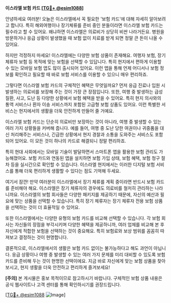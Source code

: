 **이스라엘 보험 카드 [[TG💪+ @esim1088](https://t.me/s/esim1088)]**

안녕하세요 여러분! 오늘은 이스라엘에서 꼭 필요한 '보험 카드'에 대해 자세히 알아보려고 합니다. 특히 해외여행이나 장기체류를 준비 중인 분들이라면 이스라엘 보험 카드는 필수라고 할 수 있어요. 왜냐하면 이스라엘은 의료비가 상당히 비싼 나라거든요. 병원을 방문하거나 응급 상황이 발생했을 때 보험 없이 치료를 받게 되면 정말 큰 돈이 나올 수 있어요.

하지만 걱정하지 마세요! 이스라엘에는 다양한 보험 상품이 존재해요. 여행자 보험, 장기 체류자 보험 등 목적에 맞는 보험을 선택할 수 있답니다. 특히 현지에서 편하게 이용할 수 있는 모바일 보험 앱도 많이 출시되어 있어요. 이런 앱을 통해 언제 어디서나 보험 정보를 확인하고 필요할 때 바로 보험 서비스를 이용할 수 있으니 매우 편리하죠.

그렇다면 이스라엘 보험 카드의 구체적인 혜택은 무엇일까요? 먼저 응급 진료나 입원 시 발생하는 의료비를 보장해 주는 것이 가장 큰 장점입니다. 또한, 여행 중 발생하는 급성 질환, 사고, 도난 등 다양한 상황에서 보험 혜택을 받을 수 있어요. 특히 현지 의사와의 통역 서비스나 환자 이송 서비스까지 포함된 고급형 보험 상품도 있어요. 이런 특별한 서비스는 현지에서의 생활을 더욱 안전하게 만들어 줄 거예요.

이스라엘 보험 카드는 단순히 의료비만 보장하는 것이 아니라, 여행 중 발생할 수 있는 여러 가지 상황들을 커버해 줍니다. 예를 들어, 여행 중 도난 당한 여권이나 귀중품을 대신 처리해주는 서비스나, 긴급한 상황에서 현지 경찰과 소통을 도와주는 서비스도 포함되어 있어요. 이 모든 것이 하나의 카드로 해결되니 정말 편리하죠.

특히 현대 사회에서는 모바일 기술이 발달하면서 스마트폰 앱을 활용한 보험 관리도 가능해졌어요. 보험 카드와 연동된 앱을 설치하면 보험 가입 상태, 보험 혜택, 보험 청구 절차 등을 실시간으로 확인할 수 있습니다. 이스라엘 현지에서는 이러한 디지털 보험 서비스를 통해 더욱 편리하게 생활할 수 있다는 점도 기억해 두세요.

여기서 잠깐! 만약 여러분이 이스라엘에서 장기 체류를 계획 중이라면 반드시 보험 카드를 준비해야 해요. 이스라엘은 장기 체류자의 경우에도 의료비를 철저히 관리하는 나라니까요. 이스라엘의 보험 회사들은 다양한 패키지를 제공하기 때문에, 자신의 예산과 필요에 맞는 상품을 선택할 수 있습니다. 특히 장기 체류자는 장기 체류자 전용 보험 상품을 선택하는 것이 더 효율적일 수 있어요.

또한 이스라엘에서는 다양한 유형의 보험 카드를 비교해 선택할 수 있습니다. 각 보험 회사는 자신들의 장점을 부각시키며 다양한 혜택을 제공하니까, 여러 업체를 비교해 본 후 자신에게 적합한 보험을 선택하는 것이 중요해요. 특히 보험료와 보상 범위를 꼼꼼히 따져보고 결정하는 것이 현명합니다.

결론적으로, 이스라엘에서의 생활은 보험 카드 없이는 불가능하다고 해도 과언이 아닙니다. 응급 상황이나 여행 중 발생할 수 있는 여러 가지 문제를 미리 대비할 수 있도록 보험 카드를 준비해 두는 것이 현명한 선택이에요. 지금 바로 자신에게 맞는 보험 상품을 찾아보시고, 현지 생활을 더욱 안전하고 편리하게 즐겨보세요!

**[주의]** 본 게시물은 홍보 목적이므로 참고하시기 바랍니다. 구체적인 보험 상품 내용은 공식 웹사이트나 고객 센터를 통해 확인하시기를 권장드립니다. 

[[TG💪+ @esim1088](https://t.me/s/esim1088) ![Image](https://i.postimg.cc/Y0z9fWf4/image.png)]